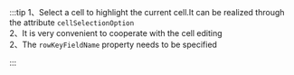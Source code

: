 :::tip
1、Select a cell to highlight the current cell.It can be realized through the attribute `cellSelectionOption`<br>
2、It is very convenient to cooperate with the cell editing<br>
2、The `rowKeyFieldName` property needs to be specified

:::
